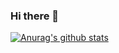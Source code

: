 ### Hi there 👋

<!--
**CovarianceMomentum/CovarianceMomentum** is a ✨ _special_ ✨ repository because its `README.md` (this file) appears on your GitHub profile.

Here are some ideas to get you started:

- 🔭 I’m currently working on ...
- 🌱 I’m currently learning ...
- 👯 I’m looking to collaborate on ...
- 🤔 I’m looking for help with ...
- 💬 Ask me about ...
- 📫 How to reach me: ...
- 😄 Pronouns: ...
- ⚡ Fun fact: ...
-->

<!-- GitHub stats section -->

[![Anurag's github stats](https://github-readme-stats.vercel.app/api?username=CovarianceMomentum&show_icons=true&count_private=true&hide=stars)](https://github.com/anuraghazra/github-readme-stats)
